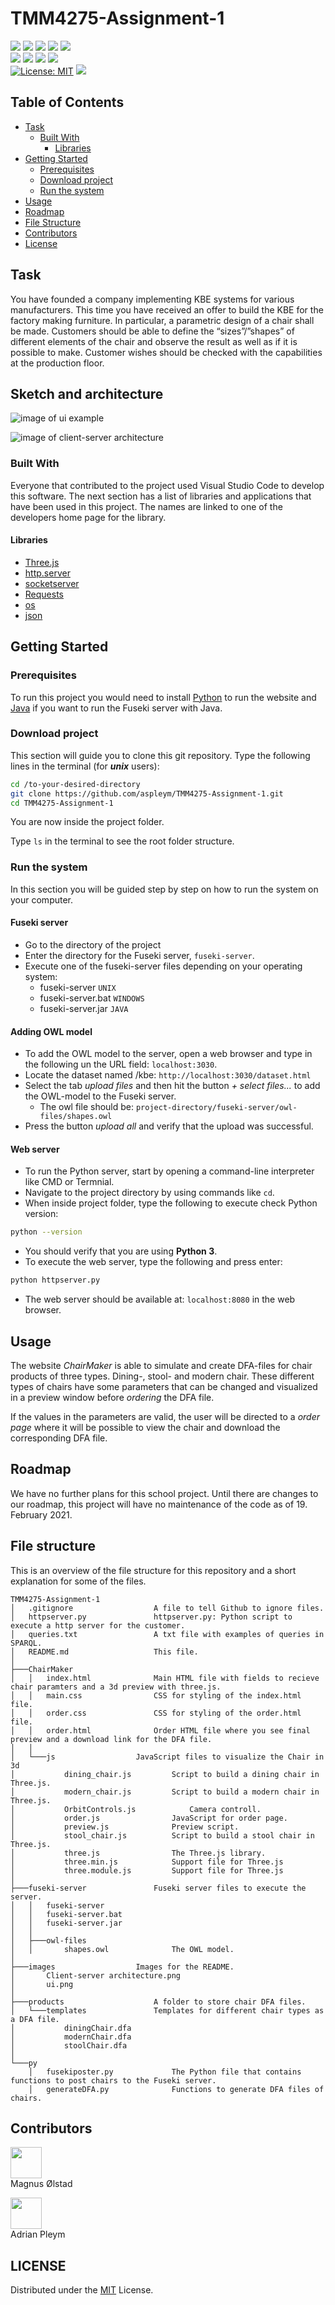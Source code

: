 

# TMM4275-Assignment-1

[![](https://img.shields.io/badge/HTML5-a?style=flat&logo=html5&label=Code&color=E34F26&logoColor=ffffff)](https://developer.mozilla.org/en-US/docs/Web/Guide/HTML/HTML5)
[![](https://img.shields.io/badge/JavaScript-a?style=flat&logo=javascript&label=Code&color=F7DF1E&logoColor=ffffff)](https://www.javascript.com/)
[![](https://img.shields.io/badge/Python-a?style=flat&logo=python&label=Code&color=3776AB&logoColor=ffffff)](https://www.python.org/)
[![](https://img.shields.io/badge/CSS3-a?style=flat&logo=css3&label=Code&color=1572B6&logoColor=ffffff)](https://developer.mozilla.org/en-US/docs/Archive/CSS3)
[![](https://img.shields.io/badge/Code-Json-informational?style=flat&logo=json&logoColor=white&color=000000)](https://www.json.org/json-en.html)  
[![](https://img.shields.io/badge/VSCode-a?style=flat&logo=visual-studio-code&label=Editor&color=007ACC)](https://code.visualstudio.com/)
[![](https://img.shields.io/badge/Three.js-a?style=flat&logo=three.js&label=Library&color=000000&logoColor=ffffff)](https://threejs.org/)
[![](https://img.shields.io/badge/NX-a?style=flat&logo=siemens&label=CAD&color=009999&logoColor=ffffff)](https://www.plm.automation.siemens.com/global/en/products/nx/)
[![](https://img.shields.io/badge/Fuseki-a?style=flat&logo=apache&label=Server&color=D22128&logoColor=ffffff)](https://jena.apache.org/documentation/fuseki2/index.html)  
[![License: MIT](https://img.shields.io/badge/License-MIT-yellow.svg)](https://opensource.org/licenses/MIT)
![](https://img.shields.io/maintenance/no/2021)

## Table of Contents

- [Task](#taskl)
  - [Built With](#built-with)
    - [Libraries](#libraries)
- [Getting Started](#getting-started)
  - [Prerequisites](#prerequisites)
  - [Download project](#download-project)
  - [Run the system](#run-the-system)
- [Usage](#usage)
- [Roadmap](#roadmap)
- [File Structure](#file-structure)
- [Contributors](#contributors)
- [License](#license)

## Task

You have founded a company implementing KBE systems for various manufacturers. This time you have received an offer to build the KBE for the factory making furniture. In particular, a parametric design of a chair shall be made. Customers should be able to define the “sizes”/”shapes” of different elements of the chair and observe the result as well as if it is possible to make. Customer wishes should be checked with the capabilities at the production floor.

## Sketch and architecture
![image of ui example](https://github.com/aspleym/TMM4275-Assignment-1/blob/main/images/ui.png)

![image of client-server architecture](https://github.com/aspleym/TMM4275-Assignment-1/blob/main/images/Client-server%20architecture.png)

### Built With

Everyone that contributed to the project used Visual Studio Code to develop this software. The next section has a list of libraries and applications that have been used in this project. The names are linked to one of the developers home page for the library.

#### Libraries

- [Three.js](https://threejs.org/)
- [http.server](https://docs.python.org/3/library/http.server.html)
- [socketserver](https://docs.python.org/3/library/socketserver.html)
- [Requests](https://requests.readthedocs.io/en/master/)
- [os](https://docs.python.org/3/library/os.html)
- [json](https://docs.python.org/3/library/json.html)

## Getting Started

### Prerequisites

To run this project you would need to install [Python](https://www.python.org/) to run the website and [Java](https://www.java.com/en/) if you want to run the Fuseki server with Java.

### Download project

This section will guide you to clone this git repository. Type the following lines in the terminal (for **_unix_** users):

```sh
cd /to-your-desired-directory
git clone https://github.com/aspleym/TMM4275-Assignment-1.git
cd TMM4275-Assignment-1
```

You are now inside the project folder.

Type `ls` in the terminal to see the root folder structure.

### Run the system

In this section you will be guided step by step on how to run the system on your computer.
#### Fuseki server
- Go to the directory of the project
- Enter the directory for the Fuseki server, `fuseki-server`.
- Execute one of the fuseki-server files depending on your operating system:
	- fuseki-server `UNIX`
	- fuseki-server.bat `WINDOWS`
	- fuseki-server.jar `JAVA`

#### Adding OWL model
- To add the OWL model to the server, open a web browser and type in the following un the URL field: `localhost:3030`.
- Locate the dataset named /kbe: `http://localhost:3030/dataset.html`
- Select the tab *upload files* and then hit the button *+ select files...* to add the OWL-model to the Fuseki server.
	- The owl file should be: `project-directory/fuseki-server/owl-files/shapes.owl`
- Press the button *upload all* and verify that the upload was successful.
#### Web server
- To run the Python server, start by opening a command-line interpreter like CMD or Termnial.
- Navigate to the project directory by using commands like `cd`.
- When inside project folder, type the following to execute check Python version:
```sh
python --version
```
- You should verify that you are using **Python 3**.
- To execute the web server, type the following and press enter:
```sh
python httpserver.py
```
- The web server should be available at: `localhost:8080` in the web browser.
## Usage
The website *ChairMaker* is able to simulate and create DFA-files for chair products of three types. Dining-, stool- and modern chair. These different types of chairs have some parameters that can be changed and visualized in a preview window before *ordering* the DFA file.

If the values in the parameters are valid, the user will be directed to a *order page* where it will be possible to view the chair and download the corresponding DFA file.
## Roadmap

We have no further plans for this school project. Until there are changes to our roadmap, this project will have no maintenance of the code as of 19. February 2021.

## File structure

This is an overview of the file structure for this repository and a short explanation for some of the files.

```
TMM4275-Assignment-1
│   .gitignore					A file to tell Github to ignore files.
│   httpserver.py				httpserver.py: Python script to execute a http server for the customer.
│   queries.txt					A txt file with examples of queries in SPARQL.
│   README.md					This file.
│
├───ChairMaker
│   │   index.html				Main HTML file with fields to recieve chair paramters and a 3d preview with three.js.
│   │   main.css				CSS for styling of the index.html file.
│   │   order.css				CSS for styling of the order.html file.
│   │   order.html				Order HTML file where you see final preview and a download link for the DFA file.
│   │
│   └───js					JavaScript files to visualize the Chair in 3d
│           dining_chair.js			Script to build a dining chair in Three.js.
│           modern_chair.js			Script to build a modern chair in Three.js.
│           OrbitControls.js			Camera controll.
│           order.js				JavaScript for order page.
│           preview.js				Preview script.
│           stool_chair.js			Script to build a stool chair in Three.js.
│           three.js				The Three.js library.
│           three.min.js			Support file for Three.js
│           three.module.js			Support file for Three.js
│
├───fuseki-server				Fuseki server files to execute the server.
│   │   fuseki-server
│   │   fuseki-server.bat
│   │   fuseki-server.jar
│   │   
│   ├───owl-files
│   │       shapes.owl				The OWL model.
│
├───images					Images for the README.
│       Client-server architecture.png
│       ui.png
│
├───products					A folder to store chair DFA files.
│   └───templates				Templates for different chair types as a DFA file.
│           diningChair.dfa
│           modernChair.dfa
│           stoolChair.dfa
│
└───py
    │   fusekiposter.py				The Python file that contains functions to post chairs to the Fuseki server.
    │   generateDFA.py				Functions to generate DFA files of chairs.
```
## Contributors

[<img src="https://github.com/Magwest1.png?size=50" alt="" data-canonical-src="" width="50" height="50" />](https://github.com/Magwest1)  
Magnus Ølstad  

[<img src="https://github.com/aspleym.png?size=50" alt="" data-canonical-src="" width="50" height="50" />](https://github.com/aspleym)  
Adrian Pleym  

## LICENSE

Distributed under the [MIT](https://opensource.org/licenses/MIT) License.
